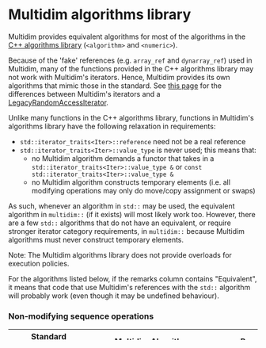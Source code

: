 # Multidim algorithms library

Multidim provides equivalent algorithms for most of the algorithms in the [C++ algorithms library](https://en.cppreference.com/w/cpp/algorithm) (`<algorithm>` and `<numeric>`).

Because of the 'fake' references (e.g. `array_ref` and `dynarray_ref`) used in Multidim, many of the functions provided in the C++ algorithms library may not work with Multidim's iterators.  Hence, Multidim provides its own algorithms that mimic those in the standard.  See [this page](TODO) for the differences between Multidim's iterators and a [LegacyRandomAccessIterator](https://en.cppreference.com/w/cpp/named_req/RandomAccessIterator).

Unlike many functions in the C++ algorithms library, functions in Multidim's algorithms library have the following relaxation in requirements:
- `std::iterator_traits<Iter>::reference` need not be a real reference
- `std::iterator_traits<Iter>::value_type` is never used; this means that:
  - no Multidim algorithm demands a functor that takes in a `std::iterator_traits<Iter>::value_type &` or `const std::iterator_traits<Iter>::value_type &`
  - no Multidim algorithm constructs temporary elements (i.e. all modifying operations may only do move/copy assignment or swaps)

As such, whenever an algorithm in `std::` may be used, the equivalent algorithm in `multidim::` (if it exists) will most likely work too.  However, there are a few `std::` algorithms that do not have an equivalent, or require stronger iterator category requirements, in `multidim::` because Multidim algorithms must never construct temporary elements.

Note: The Multidim algorithms library does not provide overloads for execution policies.

For the algorithms listed below, if the remarks column contains "Equivalent", it means that code that use Multidim's references with the `std::` algorithm will probably work (even though it may be undefined behaviour).

### Non-modifying sequence operations

| Standard Algorithm | Multidim Algorithm | Remarks |
| ----- | ----- | ----- |
| `std::all_of` <br/> `std::any_of` <br/> `std::none_of` | `multidim::all_of` <br/> `multidim::any_of` <br/> `multidim::none_of` | Equivalent |
| `std::for_each` <br/> `std::for_each_n` | `multidim::for_each` <br/> `multidim::for_each_n` | Equivalent |
| - | [`multidim::for_eachs` <br/> `multidim::for_eachs_n`](algorithm/for_eachs) | Like `for_each`/`for_each_n`, but allows multiple sequences to be iterated together |
| `std::count_if` <br/> `std::count_if` | `multidim::count_if` <br/> `multidim::count_if` | Equivalent |
| `std::mismatch` | `multidim::mismatch` | Equivalent |
| `std::find` <br/> `std::find_if` <br/> `std::find_if_not` | `multidim::find` <br/> `multidim::find_if` <br/> `multidim::find_if_not` | Equivalent |
| `std::find_end` | `multidim::find_end` | Equivalent |
| `std::find_first_of` | `multidim::find_first_of` | Equivalent |
| `std::adjacent_find` | `multidim::adjacent_find` | Equivalent |
| `std::search` | `multidim::search` | Equivalent, but Multidim does not provide the `Searcher` overload |
| `std::search_n` | `multidim::search_n` | Equivalent |
| - | [`multidim::find_consecutive` <br/> `multidim::find_consecutive_if`](algorithm/find_consecutive) | Finds a range of consecutive elements satisfying specific criteria; similar to `multidim::search_n` |

### Modifying sequence operations

| Standard Algorithm | Multidim Algorithm | Remarks |
| ----- | ----- | ----- |
| `std::copy` <br/> `std::copy_if` <br/> `std::copy_n` <br/> `std::copy_backward` | `multidim::copy` <br/> `multidim::copy_if` <br/> `multidim::copy_n` <br/> `multidim::copy_backward` | Equivalent |
| `std::move` <br/> `std::move_backward` | `multidim::move` <br/> `multidim::move_if` <br/> `multidim::move_n` <br/> `multidim::move_backward` | Equivalent, but Multidim provides the extra versions `move_if` and `move_n` that are like `copy_if` and `copy_n` but moves elements |
| `std::fill` <br/> `std::fill_n` | `multidim::fill` <br/> `multidim::fill_n` | Equivalent |
| `std::transform`| - | Not provided by Multidim as the unary operation returns by value, which would construct a temporary; use `multidim::for_eachs` instead |
| `std::generate` <br/> `std::generate_n` | - | Not provided by Multidim as the generator returns by value, which would construct a temporary |
| `std::remove` <br/> `std::remove_if` | `multidim::remove` <br/> `multidim::remove_if` | Equivalent |
| `std::remove_copy` <br/> `std::remove_copy_if` | `multidim::remove_copy` <br/> `multidim::remove_copy_if` | Equivalent |
| `std::replace` <br/> `std::replace_if` | `multidim::replace` <br/> `multidim::replace_if` | Equivalent |
| `std::replace_copy` <br/> `std::replace_copy_if` | `multidim::replace_copy` <br/> `multidim::replace_copy_if` | Equivalent |
| `std::swap` | - | Use argument dependent lookup (ADL) to swap instead |
| `std::swap_ranges` | `multidim::swap_ranges` | Equivalent |
| `std::iter_swap` | `multidim::iter_swap` | Equivalent |
| `std::reverse` <br/> `std::reverse_copy` | `multidim::reverse` <br/> `multidim::reverse_copy` | Equivalent |
| `std::rotate` <br/> `std::rotate_copy` | `multidim::rotate` <br/> `multidim::rotate_copy` | Equivalent |
| `std::shift_left` <br/> `std::shift_right` | `multidim::shift_left` <br/> `multidim::shift_right` | Equivalent |
| `std::unique` | `multidim::unique` | Equivalent |
| `std::unique_copy` | [`multidim::unique_copy`](algorithm/unique_copy) | Multidim requires either InputIt or OutputIt to satisfy LegacyForwardIterator |

### Randomizing sequence operations

| Standard Algorithm | Multidim Algorithm | Remarks |
| ----- | ----- | ----- |
| `std::shuffle` | `multidim::shuffle` | Equivalent |
| `std::sample` | `multidim::sample` | Equivalent |
